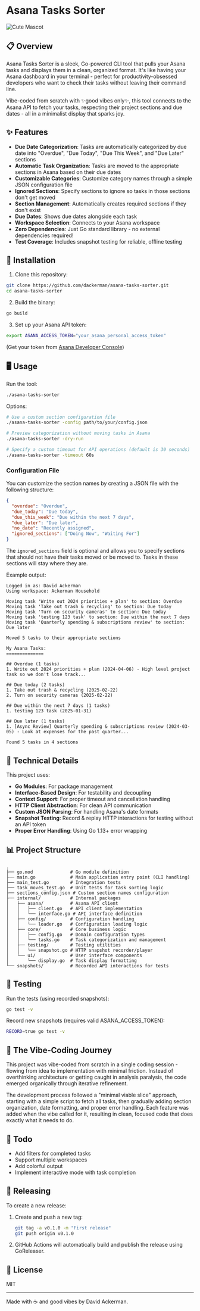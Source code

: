 # Asana Tasks Sorter

![Cute Mascot](assets/robot.png)

## 📋 Overview

Asana Tasks Sorter is a sleek, Go-powered CLI tool that pulls your Asana tasks and displays them in a clean, organized format. It's like having your Asana dashboard in your terminal - perfect for productivity-obsessed developers who want to check their tasks without leaving their command line.

Vibe-coded from scratch with ✨good vibes only✨, this tool connects to the Asana API to fetch your tasks, respecting their project sections and due dates - all in a minimalist display that sparks joy.

## ✨ Features

- **Due Date Categorization**: Tasks are automatically categorized by due date into "Overdue", "Due Today", "Due This Week", and "Due Later" sections
- **Automatic Task Organization**: Tasks are moved to the appropriate sections in Asana based on their due dates
- **Customizable Categories**: Customize category names through a simple JSON configuration file
- **Ignored Sections**: Specify sections to ignore so tasks in those sections don't get moved
- **Section Management**: Automatically creates required sections if they don't exist
- **Due Dates**: Shows due dates alongside each task
- **Workspace Selection**: Connects to your Asana workspace
- **Zero Dependencies**: Just Go standard library - no external dependencies required!
- **Test Coverage**: Includes snapshot testing for reliable, offline testing

## 🚀 Installation

1. Clone this repository:
```bash
git clone https://github.com/dackerman/asana-tasks-sorter.git
cd asana-tasks-sorter
```

2. Build the binary:
```bash
go build
```

3. Set up your Asana API token:
```bash
export ASANA_ACCESS_TOKEN="your_asana_personal_access_token"
```
   (Get your token from [Asana Developer Console](https://app.asana.com/0/developer-console))

## 🖥️ Usage

Run the tool:

```bash
./asana-tasks-sorter
```

Options:

```bash
# Use a custom section configuration file
./asana-tasks-sorter -config path/to/your/config.json

# Preview categorization without moving tasks in Asana
./asana-tasks-sorter -dry-run

# Specify a custom timeout for API operations (default is 30 seconds)
./asana-tasks-sorter -timeout 60s
```

### Configuration File

You can customize the section names by creating a JSON file with the following structure:

```json
{
  "overdue": "Overdue",
  "due_today": "Due today",
  "due_this_week": "Due within the next 7 days",
  "due_later": "Due later",
  "no_date": "Recently assigned",
  "ignored_sections": ["Doing Now", "Waiting For"]
}
```

The `ignored_sections` field is optional and allows you to specify sections that should not have their tasks moved or be moved to. Tasks in these sections will stay where they are.

Example output:

```
Logged in as: David Ackerman
Using workspace: Ackerman Household

Moving task 'Write out 2024 priorities + plan' to section: Overdue
Moving task 'Take out trash & recycling' to section: Due today
Moving task 'Turn on security cameras' to section: Due today
Moving task 'testing 123 task' to section: Due within the next 7 days
Moving task 'Quarterly spending & subscriptions review' to section: Due later

Moved 5 tasks to their appropriate sections

My Asana Tasks:
==============

## Overdue (1 tasks)
1. Write out 2024 priorities + plan (2024-04-06) - High level project task so we don't lose track...

## Due today (2 tasks)
1. Take out trash & recycling (2025-02-22)
2. Turn on security cameras (2025-02-22)

## Due within the next 7 days (1 tasks)
1. testing 123 task (2025-01-31)

## Due later (1 tasks)
1. [Async Review] Quarterly spending & subscriptions review (2024-03-05) - Look at expenses for the past quarter...

Found 5 tasks in 4 sections
```

## 🧰 Technical Details

This project uses:

- **Go Modules**: For package management
- **Interface-Based Design**: For testability and decoupling
- **Context Support**: For proper timeout and cancellation handling
- **HTTP Client Abstraction**: For clean API communication
- **Custom JSON Parsing**: For handling Asana's date formats
- **Snapshot Testing**: Record & replay HTTP interactions for testing without an API token
- **Proper Error Handling**: Using Go 1.13+ error wrapping

## 📊 Project Structure

```
.
├── go.mod              # Go module definition
├── main.go             # Main application entry point (CLI handling)
├── main_test.go        # Integration tests
├── task_moves_test.go  # Unit tests for task sorting logic
├── sections_config.json # Custom section names configuration
├── internal/           # Internal packages
│   ├── asana/          # Asana API client
│   │   ├── client.go   # API client implementation
│   │   └── interface.go # API interface definition
│   ├── config/         # Configuration handling
│   │   └── loader.go   # Configuration loading logic
│   ├── core/           # Core business logic
│   │   ├── config.go   # Domain configuration types
│   │   └── tasks.go    # Task categorization and management
│   ├── testing/        # Testing utilities
│   │   └── snapshot.go # HTTP snapshot recorder/player
│   └── ui/             # User interface components
│       └── display.go  # Task display formatting
└── snapshots/          # Recorded API interactions for tests
```

## 🧪 Testing

Run the tests (using recorded snapshots):

```bash
go test -v
```

Record new snapshots (requires valid ASANA_ACCESS_TOKEN):

```bash
RECORD=true go test -v
```

## 🔮 The Vibe-Coding Journey

This project was vibe-coded from scratch in a single coding session - flowing from idea to implementation with minimal friction. Instead of overthinking architecture or getting caught in analysis paralysis, the code emerged organically through iterative refinement.

The development process followed a "minimal viable slice" approach, starting with a simple script to fetch all tasks, then gradually adding section organization, date formatting, and proper error handling. Each feature was added when the vibe called for it, resulting in clean, focused code that does exactly what it needs to do.

## 📝 Todo

- Add filters for completed tasks
- Support multiple workspaces
- Add colorful output
- Implement interactive mode with task completion

## 🚢 Releasing

To create a new release:

1. Create and push a new tag:
   ```bash
   git tag -a v0.1.0 -m "First release"
   git push origin v0.1.0
   ```

2. GitHub Actions will automatically build and publish the release using GoReleaser.

## 📄 License

MIT

---

Made with ☕ and good vibes by David Ackerman.